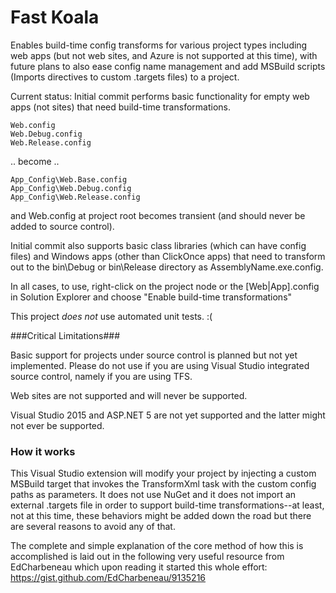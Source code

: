 # Fast Koala
Enables build-time config transforms for various project types including web apps (but not web sites, and Azure is not supported at this time), with future plans to also ease config name management and add MSBuild scripts (Imports directives to custom .targets files) to a project.

Current status: Initial commit performs basic functionality for empty web apps (not sites) that need build-time transformations.

    Web.config
    Web.Debug.config
    Web.Release.config
    
.. become ..

    App_Config\Web.Base.config
    App_Config\Web.Debug.config
    App_Config\Web.Release.config
  
and Web.config at project root becomes transient (and should never be added to source control).

Initial commit also supports basic class libraries (which can have config files) and Windows apps (other than ClickOnce apps) that need to transform out to the bin\Debug or bin\Release directory as AssemblyName.exe.config.

In all cases, to use, right-click on the project node or the [Web|App].config in Solution Explorer and choose "Enable build-time transformations"

This project *does not* use automated unit tests. :(

###Critical Limitations###

Basic support for projects under source control is planned but not yet implemented. Please do not use if you are using Visual Studio integrated source control, namely if you are using TFS.

Web sites are not supported and will never be supported.

Visual Studio 2015 and ASP.NET 5 are not yet supported and the latter might not ever be supported.

### How it works ###

This Visual Studio extension will modify your project by injecting a custom MSBuild target that invokes the TransformXml task with the custom config paths as parameters. It does not use NuGet and it does not import an external .targets file in order to support build-time transformations--at least, not at this time, these behaviors might be added down the road but there are several reasons to avoid any of that.

The complete and simple explanation of the core method of how this is accomplished is laid out in the following very useful resource from EdCharbeneau which upon reading it started this whole effort: https://gist.github.com/EdCharbeneau/9135216

